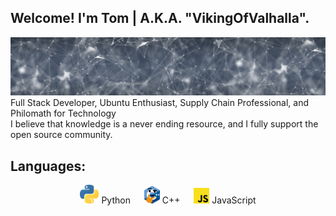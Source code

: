 ## Welcome! I'm Tom | A.K.A. "VikingOfValhalla".
![](https://raw.githubusercontent.com/VikingOfValhalla/VikingOfValhalla/main/banner-gaa30b56aa_1280%20(1).jpg)
Full Stack Developer, Ubuntu Enthusiast, Supply Chain Professional, and Philomath for Technology <br>
I believe that knowledge is a never ending resource, and I fully support the open source community.

## Languages:
<p align="center">
<img src="https://raw.githubusercontent.com/VikingOfValhalla/VikingOfValhalla/main/1887_python.png" alt="Your image title" width="30"/> Python &emsp;
<img src="https://raw.githubusercontent.com/VikingOfValhalla/VikingOfValhalla/main/thinkcpp.png" alt="Your image title" width="25"/>  C++ &emsp;
<img src="https://raw.githubusercontent.com/VikingOfValhalla/VikingOfValhalla/main/8009-java-js.png" alt="Your image title" width="25"/>  JavaScript
</p>

